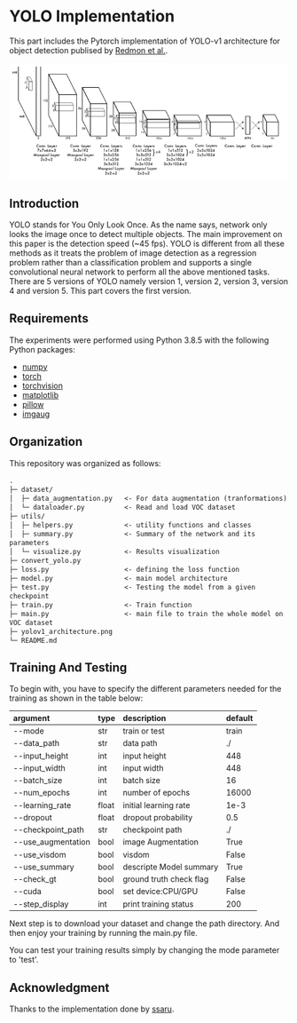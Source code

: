 # YOLO Implementation
This part includes the Pytorch implementation of YOLO-v1 architecture for object detection publised by [Redmon et al.](https://arxiv.org/pdf/1506.02640.pdf).

<p float="center">
  <img src="yolov1_architecture.png" width="520" />
</p>

## Introduction
YOLO stands for You Only Look Once. As the name says, network only looks the image once to detect multiple objects. The main improvement on this paper is the detection speed (~45 fps).
YOLO is different from all these methods as it treats the problem of image detection as a regression problem rather than a classification problem and supports a single convolutional neural network to perform all the above mentioned tasks.
There are 5 versions of YOLO namely version 1, version 2, version 3, version 4 and version 5. This part covers the first version.


## Requirements
The experiments were performed using Python 3.8.5 with the following Python packages:
- [numpy](http://www.numpy.org/)
- [torch](https://pytorch.org/)
- [torchvision](https://pypi.org/project/torchvision/)
- [matplotlib](https://pypi.org/project/matplotlib/)
- [pillow](https://pypi.org/project/Pillow/)
- [imgaug](https://pypi.org/project/imgaug/)

## Organization
This repository was organized as follows:
```
.
├─ dataset/
│  ├─ data_augmentation.py   <- For data augmentation (tranformations)
│  └─ dataloader.py          <- Read and load VOC dataset
├─ utils/                    
│  ├─ helpers.py             <- utility functions and classes
│  ├─ summary.py             <- Summary of the network and its parameters
│  └─ visualize.py           <- Results visualization
├─ convert_yolo.py           
├─ loss.py                   <- defining the loss function
├─ model.py                  <- main model architecture
├─ test.py                   <- Testing the model from a given checkpoint
├─ train.py                  <- Train function
├─ main.py                   <- main file to train the whole model on VOC dataset
├─ yolov1_architecture.png
└─ README.md
```


## Training And Testing
To begin with, you have to specify the different parameters needed for the training as shown in the table below:

|argument          |type|description|default|
|:-----------------|:----|:---------------------- |:----|
|--mode            |str  |train or test           |train|
|--data_path       |str  |data path               |./   |
|--input_height    |int  |input height            |448  |
|--input_width     |int  |input width             |448  |
|--batch_size      |int  |batch size              |16   |
|--num_epochs      |int  |number of epochs        |16000|
|--learning_rate   |float|initial learning rate   |1e-3 |
|--dropout         |float|dropout probability     |0.5  |
|--checkpoint_path |str  |checkpoint path         |./   |
|--use_augmentation|bool |image Augmentation      |True |
|--use_visdom      |bool |visdom                  |False|
|--use_summary     |bool |descripte Model summary |True |
|--check_gt        |bool |ground truth check flag |False|
|--cuda            |bool |set device:CPU/GPU      |False|
|--step_display    |int  |print training status   |200  |

Next step is to download your dataset and change the path directory. And then enjoy your training by running the main.py file.

You can test your training results simply by changing the mode parameter to 'test'.

## Acknowledgment
Thanks to the implementation done by [ssaru](https://github.com/ssaru/You_Only_Look_Once).
